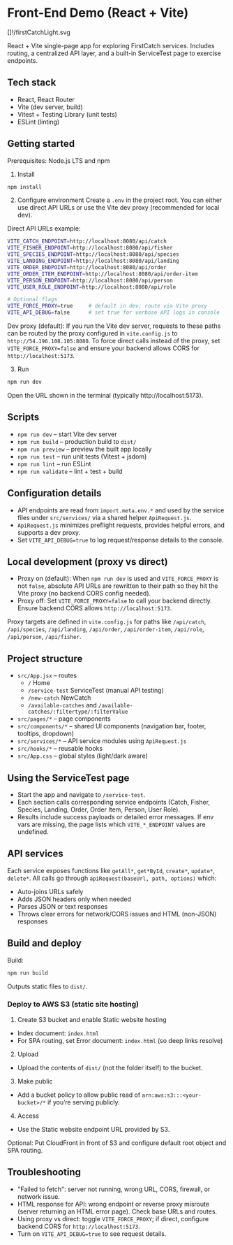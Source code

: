 # Front-End Demo (React + Vite)

[]!/firstCatchLight.svg

React + Vite single-page app for exploring FirstCatch services. Includes routing, a centralized API layer, and a built-in ServiceTest page to exercise endpoints.

## Tech stack

- React, React Router
- Vite (dev server, build)
- Vitest + Testing Library (unit tests)
- ESLint (linting)

## Getting started

Prerequisites: Node.js LTS and npm

1. Install

```bash
npm install
```

2. Configure environment
   Create a `.env` in the project root. You can either use direct API URLs or use the Vite dev proxy (recommended for local dev).

Direct API URLs example:

```bash
VITE_CATCH_ENDPOINT=http://localhost:8080/api/catch
VITE_FISHER_ENDPOINT=http://localhost:8080/api/fisher
VITE_SPECIES_ENDPOINT=http://localhost:8080/api/species
VITE_LANDING_ENDPOINT=http://localhost:8080/api/landing
VITE_ORDER_ENDPOINT=http://localhost:8080/api/order
VITE_ORDER_ITEM_ENDPOINT=http://localhost:8080/api/order-item
VITE_PERSON_ENDPOINT=http://localhost:8080/api/person
VITE_USER_ROLE_ENDPOINT=http://localhost:8080/api/role

# Optional flags
VITE_FORCE_PROXY=true     # default in dev; route via Vite proxy
VITE_API_DEBUG=false      # set true for verbose API logs in console
```

Dev proxy (default): If you run the Vite dev server, requests to these paths can be routed by the proxy configured in `vite.config.js` to `http://54.196.108.105:8080`. To force direct calls instead of the proxy, set `VITE_FORCE_PROXY=false` and ensure your backend allows CORS for `http://localhost:5173`.

3. Run

```bash
npm run dev
```

Open the URL shown in the terminal (typically http://localhost:5173).

## Scripts

- `npm run dev` – start Vite dev server
- `npm run build` – production build to `dist/`
- `npm run preview` – preview the built app locally
- `npm run test` – run unit tests (Vitest + jsdom)
- `npm run lint` – run ESLint
- `npm run validate` – lint + test + build

## Configuration details

- API endpoints are read from `import.meta.env.*` and used by the service files under `src/services/` via a shared helper `ApiRequest.js`.
- `ApiRequest.js` minimizes preflight requests, provides helpful errors, and supports a dev proxy.
- Set `VITE_API_DEBUG=true` to log request/response details to the console.

## Local development (proxy vs direct)

- Proxy on (default): When `npm run dev` is used and `VITE_FORCE_PROXY` is not `false`, absolute API URLs are rewritten to their path so they hit the Vite proxy (no backend CORS config needed).
- Proxy off: Set `VITE_FORCE_PROXY=false` to call your backend directly. Ensure backend CORS allows `http://localhost:5173`.

Proxy targets are defined in `vite.config.js` for paths like `/api/catch`, `/api/species`, `/api/landing`, `/api/order`, `/api/order-item`, `/api/role`, `/api/person`, `/api/fisher`.

## Project structure

- `src/App.jsx` – routes
  - `/` Home
  - `/service-test` ServiceTest (manual API testing)
  - `/new-catch` NewCatch
  - `/available-catches` and `/available-catches/:filtertype/:filterValue`
- `src/pages/*` – page components
- `src/components/*` – shared UI components (navigation bar, footer, tooltips, dropdown)
- `src/services/*` – API service modules using `ApiRequest.js`
- `src/hooks/*` – reusable hooks
- `src/App.css` – global styles (light/dark aware)

## Using the ServiceTest page

- Start the app and navigate to `/service-test`.
- Each section calls corresponding service endpoints (Catch, Fisher, Species, Landing, Order, Order Item, Person, User Role).
- Results include success payloads or detailed error messages. If env vars are missing, the page lists which `VITE_*_ENDPOINT` values are undefined.

## API services

Each service exposes functions like `getAll*`, `get*ById`, `create*`, `update*`, `delete*`. All calls go through `apiRequest(baseUrl, path, options)` which:

- Auto-joins URLs safely
- Adds JSON headers only when needed
- Parses JSON or text responses
- Throws clear errors for network/CORS issues and HTML (non-JSON) responses

## Build and deploy

Build:

```bash
npm run build
```

Outputs static files to `dist/`.

### Deploy to AWS S3 (static site hosting)

1. Create S3 bucket and enable Static website hosting

- Index document: `index.html`
- For SPA routing, set Error document: `index.html` (so deep links resolve)

2. Upload

- Upload the contents of `dist/` (not the folder itself) to the bucket.

3. Make public

- Add a bucket policy to allow public read of `arn:aws:s3:::<your-bucket>/*` if you’re serving publicly.

4. Access

- Use the Static website endpoint URL provided by S3.

Optional: Put CloudFront in front of S3 and configure default root object and SPA routing.

## Troubleshooting

- "Failed to fetch": server not running, wrong URL, CORS, firewall, or network issue.
- HTML response for API: wrong endpoint or reverse proxy misroute (server returning an HTML error page). Check base URLs and routes.
- Using proxy vs direct: toggle `VITE_FORCE_PROXY`; if direct, configure backend CORS for `http://localhost:5173`.
- Turn on `VITE_API_DEBUG=true` to see request details.
